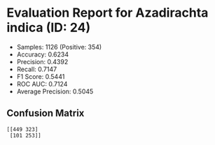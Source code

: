 # Evaluation Report for Azadirachta indica (ID: 24)
- Samples: 1126 (Positive: 354)
- Accuracy: 0.6234
- Precision: 0.4392
- Recall: 0.7147
- F1 Score: 0.5441
- ROC AUC: 0.7124
- Average Precision: 0.5045

## Confusion Matrix
```
[[449 323]
 [101 253]]
```